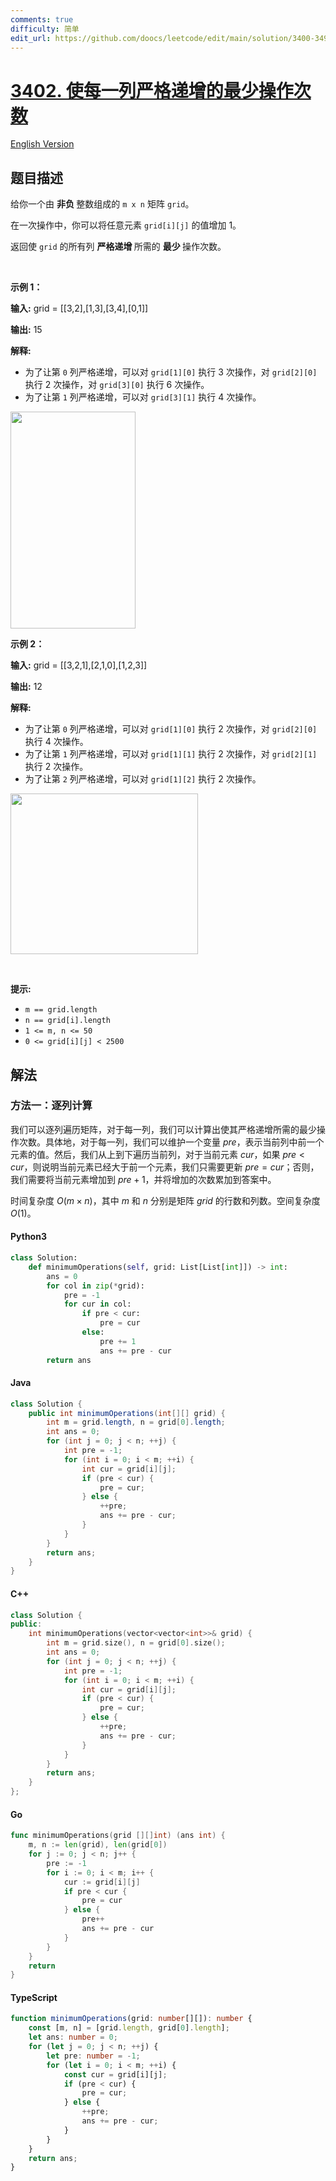 ```yaml
---
comments: true
difficulty: 简单
edit_url: https://github.com/doocs/leetcode/edit/main/solution/3400-3499/3402.Minimum%20Operations%20to%20Make%20Columns%20Strictly%20Increasing/README.md
---
```


<!-- problem:start -->

# [3402. 使每一列严格递增的最少操作次数](https://leetcode.cn/problems/minimum-operations-to-make-columns-strictly-increasing)

[English Version](/solution/3400-3499/3402.Minimum%20Operations%20to%20Make%20Columns%20Strictly%20Increasing/README_EN.md)

## 题目描述

<!-- description:start -->

<p>给你一个由&nbsp;<b>非负&nbsp;</b>整数组成的 <code>m x n</code> 矩阵 <code>grid</code>。</p>

<p>在一次操作中，你可以将任意元素 <code>grid[i][j]</code> 的值增加 1。</p>

<p>返回使 <code>grid</code> 的所有列&nbsp;<strong>严格递增&nbsp;</strong>所需的&nbsp;<strong>最少&nbsp;</strong>操作次数。</p>

<p>&nbsp;</p>

<p><strong class="example">示例 1：</strong></p>

<div class="example-block">
<p><strong>输入:</strong> <span class="example-io">grid = [[3,2],[1,3],[3,4],[0,1]]</span></p>

<p><strong>输出:</strong> <span class="example-io">15</span></p>

<p><strong>解释:</strong></p>

<ul>
	<li>为了让第 <code>0</code>&nbsp;列严格递增，可以对 <code>grid[1][0]</code> 执行 3 次操作，对 <code>grid[2][0]</code> 执行 2 次操作，对 <code>grid[3][0]</code> 执行 6 次操作。</li>
	<li>为了让第 <code>1</code>&nbsp;列严格递增，可以对 <code>grid[3][1]</code> 执行 4 次操作。</li>
</ul>
<img alt="" src="https://fastly.jsdelivr.net/gh/doocs/leetcode@main/solution/3400-3499/3402.Minimum%20Operations%20to%20Make%20Columns%20Strictly%20Increasing/images/firstexample.png" style="width: 200px; height: 347px;" /></div>

<p><strong class="example">示例 2：</strong></p>

<div class="example-block">
<p><strong>输入:</strong> <span class="example-io">grid = [[3,2,1],[2,1,0],[1,2,3]]</span></p>

<p><strong>输出:</strong> <span class="example-io">12</span></p>

<p><strong>解释:</strong></p>

<ul>
	<li>为了让第 <code>0</code>&nbsp;列严格递增，可以对 <code>grid[1][0]</code> 执行 2 次操作，对 <code>grid[2][0]</code> 执行 4 次操作。</li>
	<li>为了让第 <code>1</code>&nbsp;列严格递增，可以对 <code>grid[1][1]</code> 执行 2 次操作，对 <code>grid[2][1]</code> 执行 2 次操作。</li>
	<li>为了让第 <code>2</code>&nbsp;列严格递增，可以对 <code>grid[1][2]</code> 执行 2 次操作。</li>
</ul>
<img alt="" src="https://fastly.jsdelivr.net/gh/doocs/leetcode@main/solution/3400-3499/3402.Minimum%20Operations%20to%20Make%20Columns%20Strictly%20Increasing/images/secondexample.png" style="width: 300px; height: 257px;" /></div>

<p>&nbsp;</p>

<p><strong>提示:</strong></p>

<ul>
	<li><code>m == grid.length</code></li>
	<li><code>n == grid[i].length</code></li>
	<li><code>1 &lt;= m, n &lt;= 50</code></li>
	<li><code>0 &lt;= grid[i][j] &lt; 2500</code></li>
</ul>

<!-- description:end -->

## 解法

<!-- solution:start -->

### 方法一：逐列计算

我们可以逐列遍历矩阵，对于每一列，我们可以计算出使其严格递增所需的最少操作次数。具体地，对于每一列，我们可以维护一个变量 $\textit{pre}$，表示当前列中前一个元素的值。然后，我们从上到下遍历当前列，对于当前元素 $\textit{cur}$，如果 $\textit{pre} < \textit{cur}$，则说明当前元素已经大于前一个元素，我们只需要更新 $\textit{pre} = \textit{cur}$；否则，我们需要将当前元素增加到 $\textit{pre} + 1$，并将增加的次数累加到答案中。

时间复杂度 $O(m \times n)$，其中 $m$ 和 $n$ 分别是矩阵 $\textit{grid}$ 的行数和列数。空间复杂度 $O(1)$。

<!-- tabs:start -->

#### Python3

```python
class Solution:
    def minimumOperations(self, grid: List[List[int]]) -> int:
        ans = 0
        for col in zip(*grid):
            pre = -1
            for cur in col:
                if pre < cur:
                    pre = cur
                else:
                    pre += 1
                    ans += pre - cur
        return ans
```

#### Java

```java
class Solution {
    public int minimumOperations(int[][] grid) {
        int m = grid.length, n = grid[0].length;
        int ans = 0;
        for (int j = 0; j < n; ++j) {
            int pre = -1;
            for (int i = 0; i < m; ++i) {
                int cur = grid[i][j];
                if (pre < cur) {
                    pre = cur;
                } else {
                    ++pre;
                    ans += pre - cur;
                }
            }
        }
        return ans;
    }
}
```

#### C++

```cpp
class Solution {
public:
    int minimumOperations(vector<vector<int>>& grid) {
        int m = grid.size(), n = grid[0].size();
        int ans = 0;
        for (int j = 0; j < n; ++j) {
            int pre = -1;
            for (int i = 0; i < m; ++i) {
                int cur = grid[i][j];
                if (pre < cur) {
                    pre = cur;
                } else {
                    ++pre;
                    ans += pre - cur;
                }
            }
        }
        return ans;
    }
};
```

#### Go

```go
func minimumOperations(grid [][]int) (ans int) {
	m, n := len(grid), len(grid[0])
	for j := 0; j < n; j++ {
		pre := -1
		for i := 0; i < m; i++ {
			cur := grid[i][j]
			if pre < cur {
				pre = cur
			} else {
				pre++
				ans += pre - cur
			}
		}
	}
	return
}
```

#### TypeScript

```ts
function minimumOperations(grid: number[][]): number {
    const [m, n] = [grid.length, grid[0].length];
    let ans: number = 0;
    for (let j = 0; j < n; ++j) {
        let pre: number = -1;
        for (let i = 0; i < m; ++i) {
            const cur = grid[i][j];
            if (pre < cur) {
                pre = cur;
            } else {
                ++pre;
                ans += pre - cur;
            }
        }
    }
    return ans;
}
```

<!-- tabs:end -->

<!-- solution:end -->

<!-- problem:end -->
